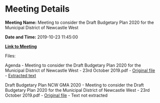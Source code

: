 # Meeting Details

**Meeting Name:** Meeting to consider the Draft Budgetary Plan 2020 for the Municipal District of Newcastle West

**Date and Time:** 2019-10-23 11:45:00

**[Link to Meeting](https://www.limerick.ie/council/whats-on/meeting-consider-draft-budgetary-plan-2020-municipal-district-newcastle-west)**

Files: 

Agenda - Meeting to consider the Draft Budgetary Plan 2020 for the Municipal District of Newcastle West - 23rd October 2019.pdf - [Original file](https://www.limerick.ie/sites/default/files/media/documents/2019-10/00%202019-10-23%20Agenda%20Draft%20Budget%20Plan%202020.pdf) - [Extracted text](./Agenda%20-%C2%A0Meeting%20to%20consider%20the%20Draft%20Budgetary%20Plan%202020%20for%20the%20Municipal%20District%20of%20Newcastle%20West%20-%2023rd%20October%202019.md)

Draft Budgetary Plan NCW GMA 2020 - Meeting to consider the Draft Budgetary Plan 2020 for the Municipal District of Newcastle West - 23rd October 2019.pdf - [Original file](https://www.limerick.ie/sites/default/files/media/documents/2019-10/01%202019-10-23%20Draft%20Budgetary%20Plan%20NCW%20GMA%202020_0.pdf) - Text not extracted

